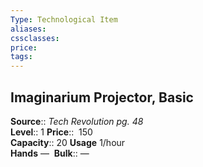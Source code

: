 ```yaml
---
Type: Technological Item
aliases:
cssclasses:
price: 
tags:
---
```

## Imaginarium Projector, Basic

**Source**:: _Tech Revolution pg. 48_  
**Level**:: 1
**Price**::  150  
**Capacity**:: 20 **Usage** 1/hour  
**Hands** — 
**Bulk**:: —
